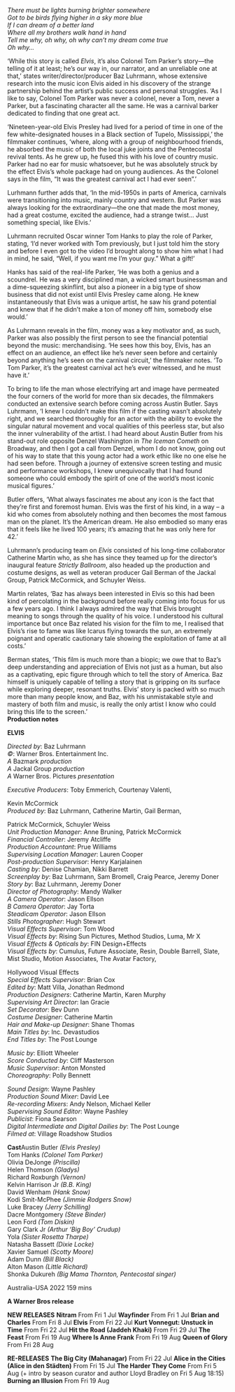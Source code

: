 
_There must be lights burning brighter somewhere  
Got to be birds flying higher in a sky more blue  
If I can dream of a better land  
Where all my brothers walk hand in hand  
Tell me why, oh why, oh why can’t my dream come true  
Oh why…_

‘While this story is called _Elvis_, it’s also Colonel Tom Parker’s story—the telling of it at least; he’s our way in, our narrator, and an unreliable one at that,’ states writer/director/producer Baz Luhrmann, whose extensive research into the music icon Elvis aided in his discovery of the strange partnership behind the artist’s public success and personal struggles. ‘As I like to say, Colonel Tom Parker was never a colonel, never a Tom, never a Parker, but a fascinating character all the same. He was a carnival barker dedicated to finding that one great act.

‘Nineteen-year-old Elvis Presley had lived for a period of time in one of the few white-designated houses in a Black section of Tupelo, Mississippi,’ the filmmaker continues, ‘where, along with a group of neighbourhood friends, he absorbed the music of both the local juke joints and the Pentecostal revival tents. As he grew up, he fused this with his love of country music. Parker had no ear for music whatsoever, but he was absolutely struck by the effect Elvis’s whole package had on young audiences. As the Colonel says in the film, “It was the greatest carnival act I had ever seen”.’

Lurhmann further adds that, ‘In the mid-1950s in parts of America, carnivals were transitioning into music, mainly country and western. But Parker was always looking for the extraordinary—the one that made the most money, had a great costume, excited the audience, had a strange twist… Just something special, like Elvis.’

Luhrmann recruited Oscar winner Tom Hanks to play the role of Parker, stating, ‘I’d never worked with Tom previously, but I just told him the story and before I even got to the video I’d brought along to show him what I had in mind, he said, “Well, if you want me I’m your guy.” What a gift!’

Hanks has said of the real-life Parker, ‘He was both a genius and a scoundrel. He was a very disciplined man, a wicked smart businessman and a dime-squeezing skinflint, but also a pioneer in a big type of show business that did not exist until Elvis Presley came along. He knew instantaneously that Elvis was a unique artist, he saw his grand potential and knew that if he didn’t make a ton of money off him, somebody else would.’

As Luhrmann reveals in the film, money was a key motivator and, as such, Parker was also possibly the first person to see the financial potential beyond the music: merchandising. ‘He sees how this boy, Elvis, has an effect on an audience, an effect like he’s never seen before and certainly beyond anything he’s seen on the carnival circuit,’ the filmmaker notes. ‘To Tom Parker, it’s the greatest carnival act he’s ever witnessed, and he must have it.’

To bring to life the man whose electrifying art and image have permeated the four corners of the world for more than six decades, the filmmakers conducted an extensive search before coming across Austin Butler. Says Luhrmann, ‘I knew I couldn’t make this film if the casting wasn’t absolutely right, and we searched thoroughly for an actor with the ability to evoke the singular natural movement and vocal qualities of this peerless star, but also the inner vulnerability of the artist. I had heard about Austin Butler from his stand-out role opposite Denzel Washington in _The Iceman Cometh_ on Broadway, and then I got a call from Denzel, whom I do not know, going out of his way to state that this young actor had a work ethic like no one else he had seen before. Through a journey of extensive screen testing and music and performance workshops, I knew unequivocally that I had found someone who could embody the spirit of one of the world’s most iconic musical figures.’

Butler offers, ‘What always fascinates me about any icon is the fact that they’re first and foremost human. Elvis was the first of his kind, in a way – a kid who comes from absolutely nothing and then becomes the most famous man on the planet. It’s the American dream. He also embodied so many eras that it feels like he lived 100 years; it’s amazing that he was only here for 42.’

Luhrmann’s producing team on _Elvis_ consisted of his long-time collaborator Catherine Martin who, as she has since they teamed up for the director’s inaugural feature _Strictly Ballroom_, also headed up the production and costume designs, as well as veteran producer Gail Berman of the Jackal Group, Patrick McCormick, and Schuyler Weiss.

Martin relates, ‘Baz has always been interested in Elvis so this had been kind of percolating in the background before really coming into focus for us a few years ago. I think I always admired the way that Elvis brought meaning to songs through the quality of his voice. I understood his cultural importance but once Baz related his vision for the film to me, I realised that Elvis’s rise to fame was like Icarus flying towards the sun, an extremely poignant and operatic cautionary tale showing the exploitation of fame at all costs.’

Berman states, ‘This film is much more than a biopic; we owe that to Baz’s deep understanding and appreciation of Elvis not just as a human, but also as a captivating, epic figure through which to tell the story of America. Baz himself is uniquely capable of telling a story that is gripping on its surface while exploring deeper, resonant truths. Elvis’ story is packed with so much more than many people know, and Baz, with his unmistakable style and mastery of both film and music, is really the only artist I know who could bring this life to the screen.’  
**Production notes**  

**ELVIS**

_Directed by_: Baz Luhrmann  
_©_: Warner Bros. Entertainment Inc.  
_A_ Bazmark _production_  
_A_ Jackal Group _production_  
_A_ Warner Bros. Pictures _presentation_

_Executive Producers_: Toby Emmerich, Courtenay Valenti,

Kevin McCormick  
_Produced by_: Baz Luhrmann, Catherine Martin, Gail Berman,

Patrick McCormick, Schuyler Weiss  
_Unit Production Manager_: Anne Bruning, Patrick McCormick  
_Financial Controller_: Jeremy Atcliffe  
_Production Accountant_: Prue Williams  
_Supervising Location Manager_: Lauren Cooper  
_Post-production Supervisor_: Henry Karjalainen  
_Casting by_: Denise Chamian, Nikki Barrett  
_Screenplay by_: Baz Luhrmann, Sam Bromell, Craig Pearce, Jeremy Doner  
_Story by_: Baz Luhrmann, Jeremy Doner  
_Director of Photography_: Mandy Walker  
_A Camera Operator_: Jason Ellson  
_B Camera Operator_: Jay Torta  
_Steadicam Operator_: Jason Ellson  
_Stills Photographer_: Hugh Stewart  
_Visual Effects Supervisor_: Tom Wood  
_Visual Effects by_: Rising Sun Pictures, Method Studios, Luma, Mr X  
_Visual Effects & Opticals by_: FIN Design+Effects  
_Visual Effects by_: Cumulus, Future Associate, Resin, Double Barrell, Slate, Mist Studio, Motion Associates, The Avatar Factory,

Hollywood Visual Effects  
_Special Effects Supervisor_: Brian Cox  
_Edited by_: Matt Villa, Jonathan Redmond  
_Production Designers_: Catherine Martin, Karen Murphy  
_Supervising Art Director_: Ian Gracie  
_Set Decorator_: Bev Dunn  
_Costume Designer_: Catherine Martin  
_Hair and Make-up Designer_: Shane Thomas  
_Main Titles by_: Inc. Devastudios  
_End Titles by_: The Post Lounge

_Music by_: Elliott Wheeler  
_Score Conducted by_: Cliff Masterson  
_Music Supervisor_: Anton Monsted  
_Choreography_: Polly Bennett

_Sound Design_: Wayne Pashley  
_Production Sound Mixer_: David Lee  
_Re-recording Mixers_: Andy Nelson, Michael Keller  
_Supervising Sound Editor_: Wayne Pashley  
_Publicist_: Fiona Searson  
_Digital Intermediate and Digital Dailies by_: The Post Lounge  
_Filmed at_: Village Roadshow Studios

**Cast**Austin Butler _(Elvis Presley)_  
Tom Hanks _(Colonel Tom Parker)_  
Olivia DeJonge _(Priscilla)_  
Helen Thomson _(Gladys)_  
Richard Roxburgh _(Vernon)_  
Kelvin Harrison Jr _(B.B. King)_  
David Wenham _(Hank Snow)_  
Kodi Smit-McPhee _(Jimmie Rodgers Snow)_  
Luke Bracey _(Jerry Schilling)_  
Dacre Montgomery _(Steve Binder)_  
Leon Ford _(Tom Diskin)_  
Gary Clark Jr _(Arthur ‘Big Boy’ Crudup)_  
Yola _(Sister Rosetta Tharpe)_  
Natasha Bassett _(Dixie Locke)_  
Xavier Samuel _(Scotty Moore)_  
Adam Dunn _(Bill Black)_  
Alton Mason _(Little Richard)_  
Shonka Dukureh _(Big Mama Thornton, Pentecostal singer)_

Australia-USA 2022
159 mins

**A Warner Bros release**

**NEW RELEASES**
**Nitram**
From Fri 1 Jul
**Wayfinder**
From Fri 1 Jul
**Brian and Charles**
From Fri 8 Jul
**Elvis**
From Fri 22 Jul
**Kurt Vonnegut: Unstuck in Time**
From Fri 22 Jul
**Hit the Road (Jaddeh Khaki)**
From Fri 29 Jul
**The Feast**
From Fri 19 Aug
**Where Is Anne Frank**
From Fri 19 Aug
**Queen of Glory**
From Fri 28 Aug

**RE-RELEASES**
**The Big City (Mahanagar)**
From Fri 22 Jul
**Alice in the Cities (Alice in den Städten)**
From Fri 15 Jul
**The Harder They Come**
From Fri 5 Aug (+ intro by season curator and author Lloyd Bradley on Fri 5 Aug 18:15)
**Burning an Illusion**
From Fri 19 Aug
<!--stackedit_data:
eyJoaXN0b3J5IjpbMTkyNjk0MzIzXX0=
-->